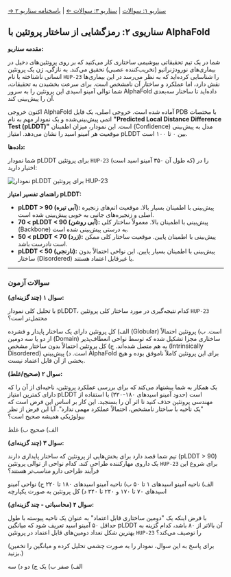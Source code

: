 [→ سناریو ۱: سوالات](./scenario-01-questions.md) | [سناریو ۳: سوالات ←](./scenario-03-questions.md) | [پاسخنامه سناریو ۲](./scenario-02-answers.md)

## سناریوی ۲: رمزگشایی از ساختار پروتئین با AlphaFold

**مقدمه سناریو:**

شما در یک تیم تحقیقاتی بیوشیمی ساختاری کار می‌کنید که بر روی پروتئین‌های دخیل در بیماری‌های نورودژنراتیو (تخریب‌کننده عصبی) تحقیق می‌کند. به تازگی، ژن یک پروتئین انسانی ناشناخته با نام `HUP-23` را شناسایی کرده‌اید که به نظر می‌رسد در این بیماری‌ها نقش دارد، اما عملکرد و ساختار آن نامشخص است. برای سرعت بخشیدن به تحقیقات، شما توالی آمینو اسیدی این پروتئین را به سرور AlphaFold داده‌اید تا ساختار سه‌بعدی آن را پیش‌بینی کند.

اکنون خروجی AlphaFold آماده شده است. خروجی اصلی، یک فایل PDB با مختصات اتمی پیش‌بینی‌شده و یک نمودار مهم به نام **"Predicted Local Distance Difference Test (pLDDT)"** است. این نمودار، میزان اطمینان (Confidence) مدل به پیش‌بینی موقعیت هر آمینو اسید را نشان می‌دهد. امتیاز pLDDT بین ۰ تا ۱۰۰ است.

**داده‌ها:**

شما نمودار pLDDT برای پروتئین `HUP-23` (که طول آن ۳۵۰ آمینو اسید است) را در اختیار دارید:

![نمودار pLDDT برای پروتئین HUP-23](https://raw.githubusercontent.com/pseudogene/alphafold-notes/main/alphafold_plddt.png)

**راهنمای تفسیر امتیاز pLDDT:**

- **pLDDT > 90 (آبی تیره):** پیش‌بینی با اطمینان بسیار بالا. موقعیت اتم‌های زنجیره اصلی و زنجیره‌های جانبی به خوبی پیش‌بینی شده است.
- **70 < pLDDT < 90 (آبی روشن):** پیش‌بینی با اطمینان بالا. معمولاً ساختار کلی (Backbone) به درستی پیش‌بینی شده است.
- **50 < pLDDT < 70 (زرد):** پیش‌بینی با اطمینان پایین. موقعیت ساختار کلی ممکن است نادرست باشد.
- **pLDDT < 50 (نارنجی):** پیش‌بینی با اطمینان بسیار پایین. این نواحی احتمالاً بدون ساختار (Disordered) یا غیرقابل اعتماد هستند.

---

### سوالات آزمون

**سوال ۱ (چند گزینه‌ای):**

با تحلیل کلی نمودار pLDDT، کدام نتیجه‌گیری در مورد ساختار کلی پروتئین `HUP-23` محتمل‌تر است؟

الف) کل پروتئین دارای یک ساختار پایدار و فشرده (Globular) است.
ب) پروتئین احتمالاً از دو یا سه دومین (Domain) ساختاری مجزا تشکیل شده که توسط نواحی انعطاف‌پذیر به هم متصل شده‌اند.
ج) کل پروتئین احتمالاً بدون ساختار مشخص (Intrinsically Disordered) است.
د) پیش‌بینی AlphaFold برای این پروتئین کاملاً ناموفق بوده و هیچ بخشی از آن قابل اعتماد نیست.

**سوال ۲ (صحیح/غلط):**

یک همکار به شما پیشنهاد می‌کند که برای بررسی عملکرد پروتئین، ناحیه‌ای از آن را که دارای کمترین امتیاز pLDDT است (حدود آمینو اسیدهای ۱۸۰-۲۲۰) با استفاده از مهندسی پروتئین حذف کنید تا اثر آن را بسنجید. این کار بر اساس این فرض است که "یک ناحیه با ساختار نامشخص، احتمالاً عملکرد مهمی ندارد". آیا این فرض از نظر بیولوژیکی همیشه صحیح است؟

الف) صحیح
ب) غلط

**سوال ۳ (چند گزینه‌ای):**

تیم شما قصد دارد برای بخش‌هایی از پروتئین که ساختار پایداری دارند (pLDDT > 90) یک داروی مهارکننده طراحی کند. کدام نواحی از توالی پروتئین `HUP-23` برای شروع این فرآیند طراحی دارو مناسب‌تر هستند؟

الف) ناحیه آمینو اسیدهای ۱ تا ۵۰
ب) ناحیه آمینو اسیدهای ۱۸۰ تا ۲۲۰
ج) نواحی آمینو اسیدهای ۷۰ تا ۱۷۰ و ۲۴۰ تا ۳۴۰
د) کل پروتئین به صورت یکپارچه

**سوال ۴ (محاسباتی - چند گزینه‌ای):**

با فرض اینکه یک "دومین ساختاری قابل اعتماد" به عنوان یک ناحیه پیوسته با طول حداقل ۵۰ آمینو اسید تعریف شود که میانگین pLDDT آن بالاتر از ۸۰ باشد، کدام گزینه به بهترین شکل تعداد دومین‌های قابل اعتماد در پروتئین `HUP-23` را توصیف می‌کند؟

(برای پاسخ به این سوال، نمودار را به صورت چشمی تحلیل کرده و میانگین را تخمین بزنید.)

الف) صفر
ب) یک
ج) دو
د) سه
